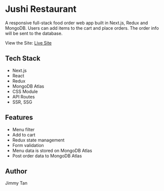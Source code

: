 # Jushi Restaurant

A responsive full-stack food order web app built in Next.js, Redux and MongoDB. Users can add items to the cart and place orders. The order info will be sent to the database.

View the Site: [Live Site](https://jushi-restaurant-nextjs.vercel.app/)

## Tech Stack
* Next.js
* React
* Redux
* MongoDB Atlas
* CSS Module
* API Routes
* SSR, SSG

## Features
* Menu filter
* Add to cart
* Redux state management
* Form validation
* Menu data is stored on MongoDB Atlas
* Post order data to MongoDB Atlas

## Author
Jimmy Tan
